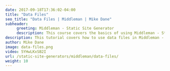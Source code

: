 ```yaml
---
date: 2017-09-18T17:36:02-04:00
title: "Data Files"
seo_title: "Data Files | Middleman | Mike Dane"
subheader:
     greeting: Middleman - Static Site Generator
     description: This course covers the basics of using Middleman - Static Site Generator. Work your way through the videos and we'll teach you everything you need to know to create a professional and scalable website or blog!
description: This tutorial covers how to use data files in Middleman -  Static Site Generator.
author: Mike Dane
image: data-files.png
video: 5YHwLKxSB2I
url: /static-site-generators/middleman/data-files/
weight: 10
---
```

